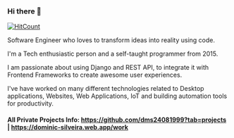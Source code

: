 ### Hi there 👋

[![HitCount](http://hits.dwyl.com/dms24081999/dms24081999.svg)](http://hits.dwyl.com/dms24081999/dms24081999)

Software Engineer who loves to transform ideas into reality using code. 

I'm a Tech enthusiastic person and a self-taught programmer from 2015.

I am passionate about using Django and REST API, to integrate it with Frontend Frameworks to create awesome user experiences.

I've have worked on many different technologies related to Desktop applications, Websites, Web Applications, IoT and building automation tools for productivity.

#### All Private Projects Info: https://github.com/dms24081999?tab=projects | https://dominic-silveira.web.app/work
<!--
**dms24081999/dms24081999** is a ✨ _special_ ✨ repository because its `README.md` (this file) appears on your GitHub profile.

Here are some ideas to get you started:

- 🔭 I’m currently working on ...
- 🌱 I’m currently learning ...
- 👯 I’m looking to collaborate on ...
- 🤔 I’m looking for help with ...
- 💬 Ask me about ...
- 📫 How to reach me: ...
- 😄 Pronouns: ...
- ⚡ Fun fact: ...
-->
